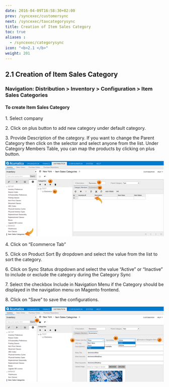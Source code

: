 ```yaml
---
date: 2016-04-09T16:58:30+02:00
prev: /syncexec/customersync
next: /syncexec/taxcategorysync
title: Creation of Item Sales Category
toc: true
aliases :
  - /syncexec/categorysync
icon: "<b>2.1 </b>"
weight: 201
---
```


## 2.1 Creation of Item Sales Category

### Navigation: Distribution > Inventory > Configuration > Item Sales Categories

#### To create Item Sales Category


  <p>1. Select company</p>
  <p>2. Click on plus button to add new category under default category.</p>
  <p>3. Provide Description of the category. If you want to change the Parent Category then click on the selector
and select anyone from the list. Under Category Members Table, you can map the products by clicking on
plus button.</p>

![Creation of Item Sales Category](images/creation-of-item-sales-category-1.png?classes=shadow)

  <p>4. Click on “Ecommerce Tab”</p>
  <p>5. Click on Product Sort By dropdown and select the value from the list to sort the category.</p>
  <p>6. Click on Sync Status dropdown and select the value “Active” or “Inactive” to include or exclude the
category during the Category Sync</p>
  <p>7. Select the checkbox Include in Navigation Menu if the Category should be displayed in the navigation
menu on Magento frontend.</p>
  <p>8. Click on “Save” to save the configurations.</p>
</ol>

![Creation of Item Sales Category](images/creation-of-item-sales-category-2.png?classes=shadow)

